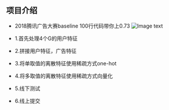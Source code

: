 ## 项目介绍

- 2018腾讯广告大赛baseline 100行代码带你上0.73
![Image text](https://github.com/YouChouNoBB/2018-tencent-ad-competition-baseline/pic/leadboard.jpg)

- 1.首先处理4个G的用户特征
- 2.拼接用户特征，广告特征
- 3.将单取值的离散特征使用稀疏方式one-hot
- 4.将多取值的离散特征使用稀疏方式向量化
- 5.线下测试
- 6.线上提交
